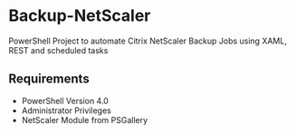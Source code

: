 # Backup-NetScaler
PowerShell Project to automate Citrix NetScaler Backup Jobs using XAML, REST and scheduled tasks

## Requirements

* PowerShell Version 4.0
* Administrator Privileges
* NetScaler Module from PSGallery